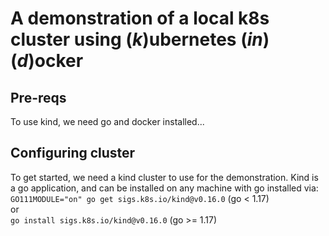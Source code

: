 # A demonstration of a local k8s cluster using (*k*)ubernetes (*in*) (*d*)ocker

## Pre-reqs
To use kind, we need go and docker installed...

## Configuring cluster
To get started, we need a kind cluster to use for the demonstration. Kind is a go application, and can be installed on any machine with go installed via:  
`GO111MODULE="on" go get sigs.k8s.io/kind@v0.16.0` (go < 1.17)  
or  
`go install sigs.k8s.io/kind@v0.16.0` (go >= 1.17)
